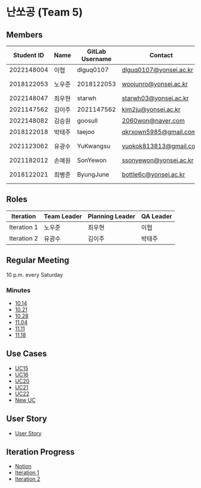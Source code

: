# 난쏘공 (Team 5)

## Members

| Student ID | Name   | GitLab Username | Contact                | Experience              |
| ---------- | ------ | --------------- | ---------------------- | ----------------------- |
| 2022148004 | 이협   | dlguq0107       | dlguq0107@yonsei.ac.kr | BE(java)                |
| 2018122053 | 노우준 | 2018122053      | woojunro@yonsei.ac.kr  | FE(ReactJS), BE(NodeJS) |
| 2022148047 | 최우현 | starwh          | starwh03@yonsei.ac.kr  | BE(java)                |
| 2021147562 | 김이주 | 2021147562      | kim2ju@yonsei.ac.kr    | BE(java)                |
| 2022148082 | 김승원 | goosull         | 2060won@naver.com      | BE(java)                |
| 2018122018 | 박태주 | taejoo          | qkrxown5985@gmail.com  | BE(java)                |
| 2021123062 | 유광수 | YuKwangsu       | yuokok813813@gmail.com | FE(VanillaJS), BE(java) |
| 2021182012 | 손예원 | SonYewon        | ssonyewon@yonsei.ac.kr | BE(java)                |
| 2018122021 | 최병준 | ByungJune       | bottle6c@yonsei.ac.kr  | FE(VueJS), BE(NodeJS)   |

## Roles

| Iteration   | Team Leader | Planning Leader | QA Leader |
| ----------- | ----------- | --------------- | --------- |
| Iteration 1 | 노우준      | 최우현          | 이협      |
| Iteration 2 | 유광수      | 김이주          | 박태주    |

## Regular Meeting

10 p.m. every Saturday

### Minutes

- [10.14](docs/minutes/minutes_1014.md)
- [10.21](docs/minutes/minutes_1021.md)
- [10.28](docs/minutes/minutes_1028.md)
- [11.04](docs/minutes/minutes_1104.md)
- [11.11](docs/minutes/minutes_1111.md)
- [11.18](docs/minutes/minutes_1118.md)

## Use Cases

- [UC15](docs/use-cases/UC15.md)
- [UC16](docs/use-cases/UC16.md)
- [UC20](docs/use-cases/UC20.md)
- [UC21](docs/use-cases/UC21.md)
- [UC22](docs/use-cases/UC22.md)
- [New UC](docs/use-cases/NEWUC.md)

## User Story

- [User Story](docs/user-story.md)

## Iteration Progress

- [Notion](https://guttural-stinger-5d4.notion.site/Iteration-1-eac9d5b126b64924b2bb357b259b7846?pvs=4)
- [Iteration 1](docs/iteration1.md)
- [Iteration 2](docs/iteration2.md)
